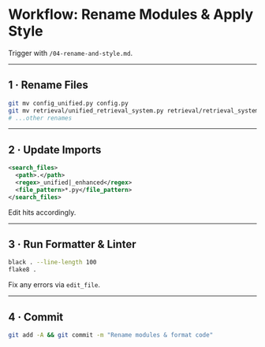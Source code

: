 # Workflow: Rename Modules & Apply Style

Trigger with `/04-rename-and-style.md`.

---

## 1 · Rename Files

```bash
git mv config_unified.py config.py
git mv retrieval/unified_retrieval_system.py retrieval/retrieval_system.py
# ...other renames
```

---

## 2 · Update Imports

```xml
<search_files>
  <path>.</path>
  <regex>_unified|_enhanced</regex>
  <file_pattern>*.py</file_pattern>
</search_files>
```

Edit hits accordingly.

---

## 3 · Run Formatter & Linter

```bash
black . --line-length 100
flake8 .
```

Fix any errors via `edit_file`.

---

## 4 · Commit

```bash
git add -A && git commit -m "Rename modules & format code"
```
